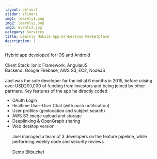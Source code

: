 ```yaml
---
layout: default
slider: slider1
img1: learnly1.png
img2: learnly2.png
img3: events3.jpg
category: Services
title: Learnly Mobile App<br>Lessons Marketplace
description: |
---
```

  Hybrid app developed for iOS and Android<br><br>Client Stack: Ionic Framework, AngularJS<br>Backend: Google Firebase, AWS S3, EC2, NodeJS<br><br>
  Joel was the sole developer for the initial 6 months in 2015, before raising over USD200,000 of funding from investors and being joined by other partners. Key features of the app he directly coded:
  - OAuth Login
  - Realtime User-User Chat (with push notification)
  - User profiles (geolocation and subject search)
  - AWS S3 image upload and storage
  - Deeplinking & OpenGraph sharing
  - Web desktop version
  <br><br>
 Joel managed a team of 3 developers on the feature pipeline, while performing weekly code and security reviews
  <br><br>
  <a href="https://itunes.apple.com/sg/app/learnly-find-tutor-singapore-malaysia-tuition/id1059631214?mt=8">Demo</a>
  <a href="http://bitbucket.org/belearnly/learnly-mobile/">Bitbucket</a>